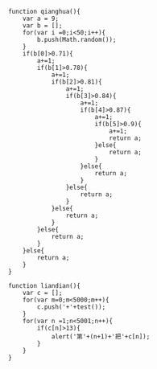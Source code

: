                 function qianghua(){
                    var a = 9;
                    var b = [];
                    for(var i =0;i<50;i++){
                        b.push(Math.random());
                    }
                    if(b[0]>0.71){
                        a+=1;
                        if(b[1]>0.78){
                            a+=1;
                            if(b[2]>0.81){
                                a+=1;
                                if(b[3]>0.84){
                                    a+=1;
                                    if(b[4]>0.87){
                                        a+=1;
                                        if(b[5]>0.9){
                                            a+=1;
                                            return a;
                                        }else{
                                            return a;
                                        }
                                    }else{
                                        return a;
                                    }
                                }else{
                                    return a;
                                }
                            }else{
                                return a;
                            }
                        }else{
                            return a;
                        }
                    }else{
                        return a;
                    }
                }

                function liandian(){
                    var c = [];
                    for(var m=0;m<5000;m++){
                        c.push('+'+test());
                    }
                    for(var n =1;n<5001;n++){
                        if(c[n]>13){
                            alert('第'+(n+1)+'把'+c[n]);
                        }
                    }
                }
